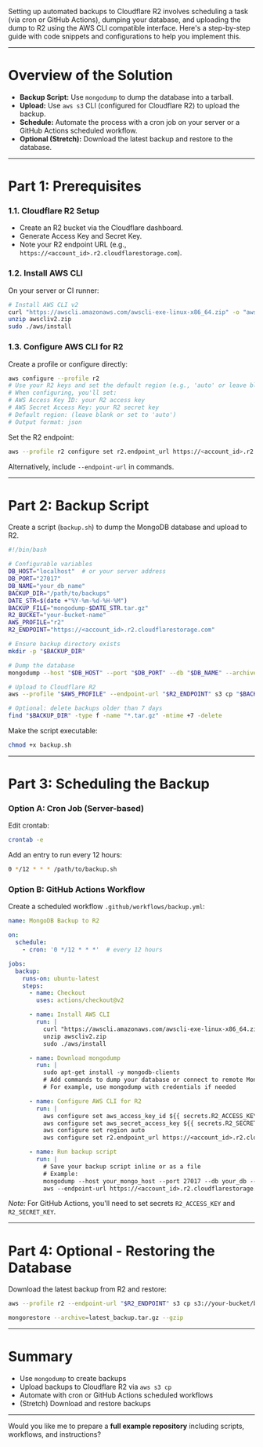 Setting up automated backups to Cloudflare R2 involves scheduling a task (via cron or GitHub Actions), dumping your database, and uploading the dump to R2 using the AWS CLI compatible interface. Here's a step-by-step guide with code snippets and configurations to help you implement this.

---

# **Overview of the Solution**

- **Backup Script:** Use `mongodump` to dump the database into a tarball.
- **Upload:** Use `aws s3` CLI (configured for Cloudflare R2) to upload the backup.
- **Schedule:** Automate the process with a cron job on your server or a GitHub Actions scheduled workflow.
- **Optional (Stretch):** Download the latest backup and restore to the database.

---

# **Part 1: Prerequisites**

### **1.1. Cloudflare R2 Setup**

- Create an R2 bucket via the Cloudflare dashboard.
- Generate Access Key and Secret Key.
- Note your R2 endpoint URL (e.g., `https://<account_id>.r2.cloudflarestorage.com`).

### **1.2. Install AWS CLI**

On your server or CI runner:

```bash
# Install AWS CLI v2
curl "https://awscli.amazonaws.com/awscli-exe-linux-x86_64.zip" -o "awscliv2.zip"
unzip awscliv2.zip
sudo ./aws/install
```

### **1.3. Configure AWS CLI for R2**

Create a profile or configure directly:

```bash
aws configure --profile r2
# Use your R2 keys and set the default region (e.g., 'auto' or leave blank)
# When configuring, you'll set:
# AWS Access Key ID: your R2 access key
# AWS Secret Access Key: your R2 secret key
# Default region: (leave blank or set to 'auto')
# Output format: json
```

Set the R2 endpoint:

```bash
aws --profile r2 configure set r2.endpoint_url https://<account_id>.r2.cloudflarestorage.com
```

Alternatively, include `--endpoint-url` in commands.

---

# **Part 2: Backup Script**

Create a script (`backup.sh`) to dump the MongoDB database and upload to R2.

```bash
#!/bin/bash

# Configurable variables
DB_HOST="localhost"  # or your server address
DB_PORT="27017"
DB_NAME="your_db_name"
BACKUP_DIR="/path/to/backups"
DATE_STR=$(date +"%Y-%m-%d-%H-%M")
BACKUP_FILE="mongodump-$DATE_STR.tar.gz"
R2_BUCKET="your-bucket-name"
AWS_PROFILE="r2"
R2_ENDPOINT="https://<account_id>.r2.cloudflarestorage.com"

# Ensure backup directory exists
mkdir -p "$BACKUP_DIR"

# Dump the database
mongodump --host "$DB_HOST" --port "$DB_PORT" --db "$DB_NAME" --archive="$BACKUP_DIR/$BACKUP_FILE" --gzip

# Upload to Cloudflare R2
aws --profile "$AWS_PROFILE" --endpoint-url "$R2_ENDPOINT" s3 cp "$BACKUP_DIR/$BACKUP_FILE" s3://"$R2_BUCKET"/ --storage-class STANDARD

# Optional: delete backups older than 7 days
find "$BACKUP_DIR" -type f -name "*.tar.gz" -mtime +7 -delete
```

Make the script executable:

```bash
chmod +x backup.sh
```

---

# **Part 3: Scheduling the Backup**

### **Option A: Cron Job (Server-based)**

Edit crontab:

```bash
crontab -e
```

Add an entry to run every 12 hours:

```bash
0 */12 * * * /path/to/backup.sh
```

### **Option B: GitHub Actions Workflow**

Create a scheduled workflow `.github/workflows/backup.yml`:

```yaml
name: MongoDB Backup to R2

on:
  schedule:
    - cron: '0 */12 * * *'  # every 12 hours

jobs:
  backup:
    runs-on: ubuntu-latest
    steps:
      - name: Checkout
        uses: actions/checkout@v2

      - name: Install AWS CLI
        run: |
          curl "https://awscli.amazonaws.com/awscli-exe-linux-x86_64.zip" -o "awscliv2.zip"
          unzip awscliv2.zip
          sudo ./aws/install

      - name: Download mongodump
        run: |
          sudo apt-get install -y mongodb-clients
          # Add commands to dump your database or connect to remote MongoDB
          # For example, use mongodump with credentials if needed

      - name: Configure AWS CLI for R2
        run: |
          aws configure set aws_access_key_id ${{ secrets.R2_ACCESS_KEY }}
          aws configure set aws_secret_access_key ${{ secrets.R2_SECRET_KEY }}
          aws configure set region auto
          aws configure set r2.endpoint_url https://<account_id>.r2.cloudflarestorage.com

      - name: Run backup script
        run: |
          # Save your backup script inline or as a file
          # Example:
          mongodump --host your_mongo_host --port 27017 --db your_db --archive=backup.gz --gzip
          aws --endpoint-url https://<account_id>.r2.cloudflarestorage.com s3 cp backup.gz s3://your-bucket/
```

*Note:* For GitHub Actions, you'll need to set secrets `R2_ACCESS_KEY` and `R2_SECRET_KEY`.

---

# **Part 4: Optional - Restoring the Database**

Download the latest backup from R2 and restore:

```bash
aws --profile r2 --endpoint-url "$R2_ENDPOINT" s3 cp s3://your-bucket/backup-file.tar.gz ./latest_backup.tar.gz

mongorestore --archive=latest_backup.tar.gz --gzip
```

---

# **Summary**

- Use `mongodump` to create backups
- Upload backups to Cloudflare R2 via `aws s3 cp`
- Automate with cron or GitHub Actions scheduled workflows
- (Stretch) Download and restore backups

---

Would you like me to prepare a **full example repository** including scripts, workflows, and instructions?
